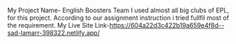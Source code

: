 My Project Name- English Boosters Team 
I used almost all big clubs of EPL, for this project. According to our assignment instruction i tried fullfil most of the requirement.
My Live Site Link-https://604a22d3c422b19a659e4f8d--sad-lamarr-398322.netlify.app/